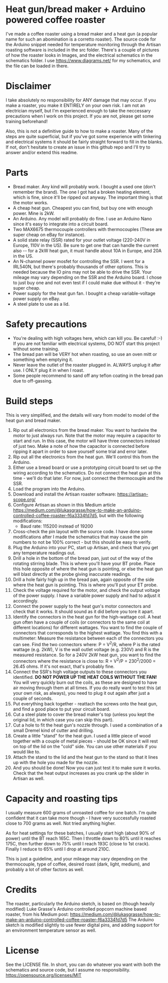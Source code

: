 # Heat gun/bread maker + Arduino powered coffee roaster

I've made a coffee roaster using a bread maker and a heat gun (a popular name for such an abomination is a corretto roaster). The source code for the Arduino snippet needed for temperature monitoring through the Artisan roasting software is included in the src folder. There's a couple of pictures of how the roaster looks in Images, and the electrical schematics in the schematics folder. I use https://www.diagrams.net/ for my schematics, and the file can be loaded in there.

# Disclaimer
I take absolutely no responsibility for ANY damage that may occur. If you make a roaster, you make it ENTIRELY on your own risk. I am not an electrician myself, but I'm experienced enough to take the neccessary precautions when I work on this project. If you are not, please get some training beforehand!

Also, this is not a definitive guide to how to make a roaster. Many of the steps are quite superficial, but if you've got some experience with tinkering and electrical systems it should be fairly straight forward to fill in the blanks. If not, don't hesitate to create an issue in this github repo and I'll try to answer and/or extend this readme.

# Parts
* Bread maker. Any kind will probably work. I bought a used one (don't remember the brand). The one I got had a broken heating element, which is fine, since it'll be ripped out anyway. The important thing is that the motor works.
* A cheap heat gun. Cheapest you can find, but buy one with enough power. Mine is 2kW.
* An Arduino. Any model will probably do fine. I use an Arduino Nano since it's easy to integrate into a circuit board.
* Two MAX6675 thermocouple controllers with thermocouples (These are super cheap on eBay for instance).
* A solid state relay (SSR) rated for your outlet voltage (220-240V in Europe, 110V in the US). Be sure to get one that can handle the current also -- for a 2kW heat gun, it must handle about 10A in Europe, and 20A in the US.
* An N-channel power mosfet for controlling the SSR. I went for a IRL540N, but there's probably thousands of other options. This is needed because the IO pins may not be able to drive the SSR. Your mileage may vary depending on the SSR and the Arduino board. I chose to just buy one and not even test if I could make due without it - they're super cheap.
* Power supply for the heat gun fan. I bought a cheap variable-voltage power supply on eBay.
* A steel plate to use as a lid.

# Safety precautions
* You're dealing with high voltages here, which can kill you. Be careful! :-) If you are not familiar with electrical systems, DO NOT start this project without some training.
* The bread pan will be VERY hot when roasting, so use an oven mitt or something when emptying it.
* Never leave the outlet of the roaster plugged in. ALWAYS unplug it after use. I ONLY plug it in when I roast.
* Some people recommend to sand off any teflon coating in the bread pan due to off-gassing.

# Build steps
This is very simplified, and the details will vary from model to model of the heat gun and bread maker.
1. Rip out all electronics from the bread maker. You want to hardwire the motor to just always run. Note that the motor may require a capacitor to start and run. In this case, the motor will have three connectors instead of just two. Make a note of how the capacitor is connected before ripping it apart in order to save yourself some trial and error later.
2. Rip out all the electronics from the heat gun. We'll control this from the Arduino.
3. Either use a bread board or use a prototyping circuit board to set up the wiring according to the schematics. Do not connect the heat gun at this time - we'll do that later. For now, just connect the thermocouple and the SSR.
4. Load the program into the Arduino.
5. Download and install the Artisan roaster software: https://artisan-scope.org/
6. Configure Artisan as shown in this Medium article https://medium.com/@lukasgrasse/how-to-make-an-arduino-controlled-coffee-roaster-f6a3334fd7d5, but with the following modifications:
   * Baud rate: 115200 instead of 19200
7. Cross-check the pin layout with the source code. I have done some modifications after I made the schematics that may cause the pin numbers to not be 100% correct - but this should be easy to verify.
8. Plug the Arduino into your PC, start up Artisan, and check that you get any temperature readings out.
9. Drill a hole in the bottom of the bread pan, just out of the way of the rotating stirring blade. This is where you'll have your BT probe. Place this hole opposite of where the heat gun is pointing, or else the heat gun will blast directly at the probe giving inaccurate readings.
10. Drill a hole fairly high up in the bread pan, again opposite of the side where the heat gun is pointing. This is where you'll put your ET probe.
11. Check the voltage required for the motor, and check the output voltage of the power supply. I have a variable power supply and had to adjust it accordingly. 
12. Connect the power supply to the heat gun's motor connectors and check that it works. It should sound as it did before you tore it apart.
13. Identify the connectors in the heat gun for the high-wattage coil. A heat gun often have a couple of coils (or connectors to the same coil at different locations) for different wattages. You want to find the couple of connectors that corresponds to the highest wattage. You find this with a multimeter: Measure the resistance between each of the connectors you can see. Find the two connectors where: P = V<sup>2</sup>/R, where P is the rated wattage (e.g. 2kW), V is the wall outlet voltage (e.g. 230V) and R is the measured resistance. So for a 240V 2kW heat gun, you want to find the connectors where the resistance is close to: R = V<sup>2</sup>/P = 230<sup>2</sup>/2000 = 26.45 ohms. If it's not exact, that's probably fine.
14. Connect the SSR's high voltage outputs to these connectors you identified. **DO NOT POWER UP THE HEAT COILS WITHOUT THE FAN!** You will very quickly burn out the coils, as these are designed to have air moving through them at all times. If you do really want to test this (at your own risk, as always), you need to plug it out again after just a couple of seconds.
15. Put everything back together - reattach the screws onto the heat gun, and find a good place to put your circuit board.
16. Cut a steel plate to cover the bread maker's top (unless you kept the original lid, in which case you can skip this part).
17. Cut a hole to fit the heat gun's nozzle through. I used a combination of a small Dremel kind of cutter and drilling. 
18. Create a little "stand" for the heat gun. I used a little piece of wood together with a couple of metal pieces - should be OK since it will rest on top of the lid on the "cold" side. You can use other materials if you would like to. 
19. Attach the stand to the lid and the heat gun to the stand so that it lines up with the hole you made for the nozzle.
20. And you should be done! Now you can just test it to make sure it works. Check that the heat output increases as you crank up the slider in Artisan as well.

# Capacity and roasting tips
I usually measure 600 grams of unroasted coffee for one batch. I'm quite confident that it can take more though - I have very successfully roasted close to 700 grams as well. Not tried anything higher.

As for heat settings for these batches, I usually start high (about 90% of power) until the BT reach 165C. Then I throttle down to 80% until it reaches 175C, then further down to 75% until I reach 193C (close to 1st crack). Finally I reduce to 65% until I drop at around 210C.

This is just a guideline, and your mileage may vary depending on the thermocouple, type of coffee, desired roast (dark, light, medium), and probably a lot of other factors as well.

# Credits
The roaster, particularly the Arduino sketch, is based on (though heavily modified) Luke Grasse's Arduino controlled popcorn machine based roaster, from his Medium post: https://medium.com/@lukasgrasse/how-to-make-an-arduino-controlled-coffee-roaster-f6a3334fd7d5 
The Arduino sketch is modified slightly to use fewer digital pins, and adding support for an environment temperature sensor as well.

# License
See the LICENSE file. In short, you can do whatever you want with both the schematics and source code, but I assume no responsibility. https://opensource.org/licenses/MIT